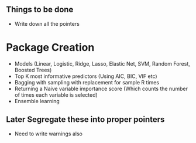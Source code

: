 ## Things to be done

- Write down all the pointers

# Package Creation

- Models (Linear, Logistic, Ridge, Lasso, Elastic Net, SVM, Random Forest, Boosted Trees)
- Top K most informative predictors (Using AIC, BIC, VIF etc)
- Bagging with sampling with replacement for sample R times
- Returning a Naive variable importance score (Which counts the number of times each variable is selected)
- Ensemble learning

## Later Segregate these into proper pointers

- Need to write warnings also
